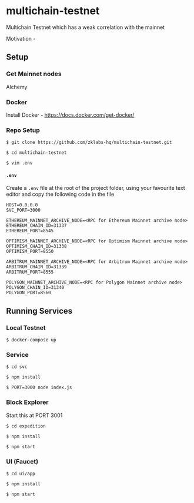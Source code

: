 # multichain-testnet
Multichain Testnet which has a weak correlation with the mainnet

Motivation - 

## Setup

### Get Mainnet nodes
Alchemy
### Docker
Install Docker - https://docs.docker.com/get-docker/

### Repo Setup
```
$ git clone https://github.com/zklabs-hq/multichain-testnet.git

$ cd multichain-testnet

$ vim .env
```
#### `.env`
Create a `.env` file at the root of the project folder, using your favourite text editor and copy the following code in the file

```
HOST=0.0.0.0
SVC_PORT=3000

ETHEREUM_MAINNET_ARCHIVE_NODE=<RPC for Ethereum Mainnet archive node>
ETHEREUM_CHAIN_ID=31337
ETHEREUM_PORT=8545

OPTIMISM_MAINNET_ARCHIVE_NODE=<RPC for Optimism Mainnet archive node>
OPTIMISM_CHAIN_ID=31338
OPTIMISM_PORT=8550

ARBITRUM_MAINNET_ARCHIVE_NODE=<RPC for Arbitrum Mainnet archive node>
ARBITRUM_CHAIN_ID=31339
ARBITRUM_PORT=8555

POLYGON_MAINNET_ARCHIVE_NODE=<RPC for Polygon Mainnet archive node>
POLYGON_CHAIN_ID=31340
POLYGON_PORT=8560
```
## Running Services

### Local Testnet
```
$ docker-compose up
```

### Service

```
$ cd svc

$ npm install

$ PORT=3000 node index.js
```

### Block Explorer
Start this at PORT 3001
```
$ cd expedition

$ npm install

$ npm start
```

### UI (Faucet)
```
$ cd ui/app

$ npm install

$ npm start
```